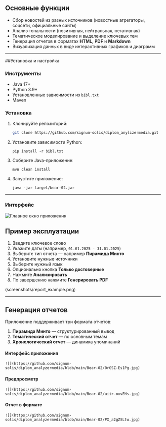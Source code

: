 ## Основные функции

- Сбор новостей из разных источников (новостные агрегаторы, соцсети, официальные сайты)
- Анализ тональности (позитивная, нейтральная, негативная)
- Тематическое моделирование и выделение ключевых тем
- Генерация отчетов в форматах **HTML**, **PDF** и **Markdown**
- Визуализация данных в виде интерактивных графиков и диаграмм

---

##Установка и настройка

### Инструменты

- Java 17+
- Python 3.9+
- Установленные зависимости из `bibl.txt`
- Maven

### Установка

1. Клонируйте репозиторий:
    ```bash
    git clone https://github.com/signum-solis/diplom_anylizermedia.git
    ```

2. Установите зависимости Python:
    ```
    pip install -r bibl.txt
    ```

3. Соберите Java-приложение:
    ```
    mvn clean install
    ```

4. Запустите приложение:
    ```
    java -jar target/bear-02.jar
    ```

---


### Интерфейс

![Главное окно приложения](screenshots/main_window.png)


## Пример эксплуатации

1. Введите ключевое слово
2. Укажите даты (например, `01.01.2025 - 31.01.2025`)
3. Выберите тип отчета —  например **Пирамида Минто**
4. Установите нужные источники
5. Выберите нужный язык
6. Опционально кнопка **Только достоверные**
7. Нажмите **Анализировать**
8. По завершению нажмите **Генерировать PDF**

(screenshots/report_example.png)

---

## Генерация отчетов

Приложение поддерживает три формата отчетов:

1. **Пирамида Минто** — структурированный вывод
2. **Тематический отчет** — по основным темам
3. **Хронологический отчет** — динамика упоминаний
   

#### Интерфейс приложения

``` Настройка параметров 
![](https://github.com/signum-solis/diplom_analyzermedia/blob/main/Bear-02/0rGSZ-Es1Pg.jpg)
```
#### Предпросмотр
``` Предпросмотр базового варианта данных, которые пойдут в итоговый отчет
![](https://github.com/signum-solis/diplom_analyzermedia/blob/main/Bear-02/uiir-oxvEHs.jpg)
```
#### Отчет в формате 
``` Итоговый отчет в формате PDF
![](https://github.com/signum-solis/diplom_analyzermedia/blob/main/Bear-02/PX_a2gZSLtw.jpg)
```

